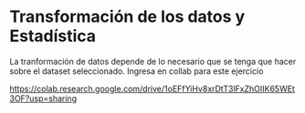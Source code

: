 # Transformación de los datos y Estadística

La tranformación de datos depende de lo necesario que se tenga que hacer sobre el dataset seleccionado. Ingresa en collab para este ejercicio

https://colab.research.google.com/drive/1oEFfYiHv8xrDtT3lFxZhOIIK65WEt3OF?usp=sharing

